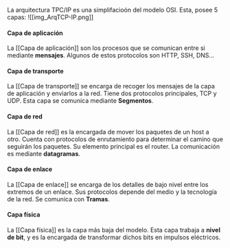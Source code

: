 La arquitectura TPC/IP es una simplifacioón del modelo OSI. Esta, posee 5 capas:
![[img_ArqTCP-IP.png]]
#### Capa de aplicación
La [[Capa de aplicación]] son los procesos que se comunican entre si mediante **mensajes**. Algunos de estos protocolos son HTTP, SSH, DNS...

#### Capa de transporte
La [[Capa de transporte]] se encarga de recoger los mensajes de la capa de aplicación y enviarlos a la red. Tiene dos protocolos principales, TCP y UDP.
Esta capa se comunica mediante **Segmentos**.

#### Capa de red
La [[Capa de red]] es la encargada de mover los paquetes de un host a otro. Cuenta con protocolos de enrutamiento para determinar el camino que seguirán los paquetes. Su elemento principal es el router. La comunicación es mediante **datagramas**.

#### Capa de enlace
La [[Capa de enlace]] se encarga de los detalles de bajo nivel entre los extremos de un enlace. Sus protocolos depende del medio y la tecnología de la red. Se comunica con **Tramas**.

#### Capa física
La [[Capa física]] es la capa más baja del modelo. Esta capa trabaja a **nivel de bit**, y es la encargada de transformar dichos bits en impulsos eléctricos. 